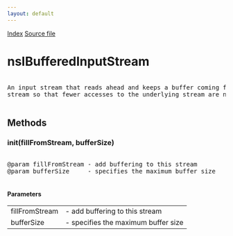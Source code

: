 ```yaml
---
layout: default
---
```

<div id='links'><a href="../index.html">Index</a>
<a href="http://dxr.mozilla.org/mozilla-central/source/netwerk/base/public/nsIBufferedStreams.idl">Source file</a>
</div>

# nsIBufferedInputStream #
<pre>  
An input stream that reads ahead and keeps a buffer coming from another input  
stream so that fewer accesses to the underlying stream are necessary.  
  
</pre>
## Methods ##

### init(fillFromStream, bufferSize) ###
<pre>  
@param fillFromStream - add buffering to this stream  
@param bufferSize     - specifies the maximum buffer size  
  
</pre>
#### Parameters ####

<table>

<tr>
<td>fillFromStream</td>
<td>- add buffering to this stream  
</td>
</tr>

<tr>
<td>bufferSize</td>
<td>- specifies the maximum buffer size  
</td>
</tr>

</table>
